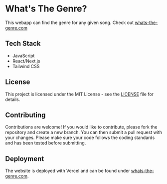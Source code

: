 # What's The Genre?

This webapp can find the genre for any given song. Check out [whats-the-genre.com](https://whats-the-genre.com)

## Tech Stack

- JavaScript
- React/Next.js
- Tailwind CSS

## License

This project is licensed under the MIT License - see the [LICENSE](LICENSE) file for details.

## Contributing

Contributions are welcome! If you would like to contribute, please fork the repository and create a new branch. You can then submit a pull request with your changes. Please make sure your code follows the coding standards and has been tested before submitting.

## Deployment

The website is deployed with Vercel and can be found under [whats-the-genre.com](https://whats-the-genre.com).
